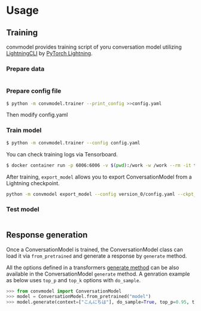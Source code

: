 # Usage

## Training

convmodel provides training script of yoru conversation model utilizing [LightningCLI](https://pytorch-lightning.readthedocs.io/en/latest/common/lightning_cli.html) by [PyTorch Lightning](https://www.pytorchlightning.ai/).

### Prepare data

```sh
```

### Prepare config file

```sh
$ python -m convmodel.trainer --print_config >>config.yaml
```

Then modify config.yaml

### Train model

```sh
$ python -m convmodel.trainer --config config.yaml
```

You can check training logs via Tensorboard.

```sh
$ docker container run -p 6006:6006 -v $(pwd):/work -w /work --rm -it tensorflow/tensorflow:2.4.1-gpu tensorboard --logdir lightning_logs --host 0.0.0.0
```

After training, `export_model` allows you to export ConversationModel from a Lightning checkpoint.

```sh
python -m convmodel export_model --config version_0/config.yaml --ckpt_path version_0/checkpoints/epoch\=0-step\=19999.ckpt  --output_dir model
```

### Test model

```sh
```

## Response generation

Once a ConversationModel is trained, the ConversationModel class can load it via `from_pretrained` and generate a response by `generate` method.

All the options defined in a transformers [generate method](https://huggingface.co/transformers/main_classes/model.html?highlight=generate#transformers.generation_utils.GenerationMixin.generate) can be also available in the ConversationModel `generate` method.
A genration example as below uses `top_p` and `top_k` options with `do_sample`.

```py
>>> from convmodel import ConversationModel
>>> model = ConversationModel.from_pretrained("model")
>>> model.generate(context=["こんにちは"], do_sample=True, top_p=0.95, top_k=50)
```
